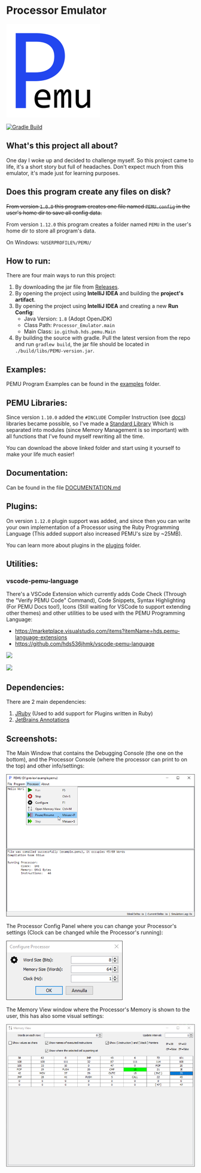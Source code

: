 # Processor Emulator

![](./logo.png)

[![Gradle Build](https://github.com/hds536jhmk/ProcessorEmulator/actions/workflows/gradle.yml/badge.svg)](https://github.com/hds536jhmk/ProcessorEmulator/actions/workflows/gradle.yml)

## What's this project all about?

One day I woke up and decided to challenge myself.
So this project came to life, it's a short story but full of headaches.
Don't expect much from this emulator, it's made just for learning purposes.

## Does this program create any files on disk?

~~From version `1.0.0` this program creates one file named `PEMU.config` in the user's home dir to save all config data.~~

From version `1.12.0` this program creates a folder named `PEMU` in the user's home dir to store all program's data.

On Windows: `%USERPROFILE%/PEMU/`

## How to run:

There are four main ways to run this project:
 1. By downloading the jar file from [Releases](https://github.com/hds536jhmk/ProcessorEmulator/releases).
 2. By opening the project using **IntelliJ IDEA** and building the **project's artifact**.
 3. By opening the project using **IntelliJ IDEA** and creating a new **Run Config**:
    - Java Version: `1.8` (Adopt OpenJDK)
    - Class Path: `Processor_Emulator.main`
    - Main Class: `io.github.hds.pemu.Main`
 4. By building the source with gradle. Pull the latest version from the repo and run `gradlew build`,
    the jar file should be located in `./build/libs/PEMU-version.jar`.

## Examples:

PEMU Program Examples can be found in the [examples](https://github.com/hds536jhmk/ProcessorEmulator/tree/master/examples)
folder.

## PEMU Libraries:

Since version `1.10.0` added the `#INCLUDE` Compiler Instruction (see [docs](#documentation)) libraries became possible,
so I've made a [Standard Library](https://github.com/hds536jhmk/ProcessorEmulator/tree/master/stdlib) Which is separated
into modules (since Memory Management is so important) with all functions that I've found myself rewriting all the time.

You can download the above linked folder and start using it yourself to make your life much easier!

## Documentation:

Can be found in the file [DOCUMENTATION.md](https://github.com/hds536jhmk/ProcessorEmulator/blob/master/DOCUMENTATION.md)

## Plugins:

On version `1.12.0` plugin support was added, and since then you can write your own implementation of a Processor using
the Ruby Programming Language (This added support also increased PEMU's size by ~25MB).

You can learn more about plugins in the [plugins](https://github.com/hds536jhmk/ProcessorEmulator/tree/master/plugins)
folder.

## Utilities:

### vscode-pemu-language

There's a VSCode Extension which currently adds Code Check (Through the "Verify PEMU Code" Command), Code Snippets,
Syntax Highlighting (For PEMU Docs too!), Icons (Still waiting for VSCode to support extending other themes) and other
utilities to be used with the PEMU Programming Language:

 - https://marketplace.visualstudio.com/items?itemName=hds.pemu-language-extensions
 - https://github.com/hds536jhmk/vscode-pemu-language

![](https://raw.githubusercontent.com/hds536jhmk/vscode-pemu-language/master/pemu-language-extension.verify-code.gif)

![](https://raw.githubusercontent.com/hds536jhmk/vscode-pemu-language/master/pemu-language-extension.snippets.gif)

## Dependencies:

There are 2 main dependencies:
1. [JRuby](https://www.jruby.org) (Used to add support for Plugins written in Ruby)
2. [JetBrains Annotations](https://github.com/JetBrains/java-annotations)

## Screenshots:

The Main Window that contains the Debugging Console (the one on the bottom), and the Processor Console (where the
processor can print to on the top) and other info/settings:

![](./preview_main_window.png)

The Processor Config Panel where you can change your Processor's settings
(Clock can be changed while the Processor's running):

![](./preview_processor_config.png)

The Memory View window where the Processor's Memory is shown to the user, this has also some visual settings:

![](./preview_memory_view.png)

